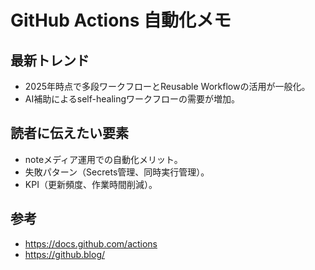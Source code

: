 # GitHub Actions 自動化メモ

## 最新トレンド
- 2025年時点で多段ワークフローとReusable Workflowの活用が一般化。
- AI補助によるself-healingワークフローの需要が増加。

## 読者に伝えたい要素
- noteメディア運用での自動化メリット。
- 失敗パターン（Secrets管理、同時実行管理）。
- KPI（更新頻度、作業時間削減）。

## 参考
- https://docs.github.com/actions
- https://github.blog/
